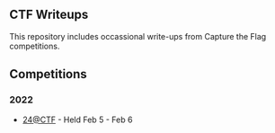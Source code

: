 ## CTF Writeups

This repository includes occassional write-ups from Capture the Flag competitions.

## Competitions

### 2022 

- [24@CTF](ctf_24hr/) - Held Feb 5 - Feb 6

